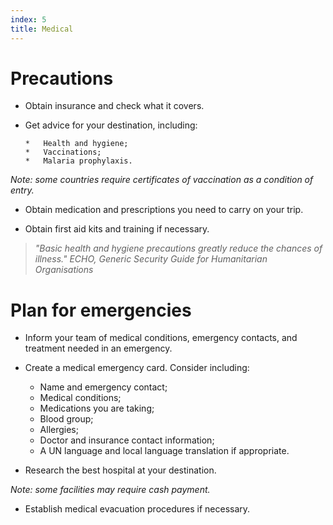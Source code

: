 ```yaml
---
index: 5
title: Medical
---
```

# Precautions

*	Obtain insurance and check what it covers.

*   Get advice for your destination, including: 

		*	Health and hygiene;
		*	Vaccinations;
        *	Malaria prophylaxis.
        
*Note: some countries require certificates of vaccination as a condition of entry.*

*   Obtain medication and prescriptions you need to carry on your trip.

*	Obtain first aid kits and training if necessary. 

> *"Basic health and hygiene precautions greatly reduce
the chances of illness." ECHO, Generic Security Guide for Humanitarian Organisations*

# Plan for emergencies 

*   Inform your team of medical conditions, emergency contacts, and treatment needed in an emergency.

*   Create a medical emergency card. Consider including:

	*	Name and emergency contact;
	*	Medical conditions; 
	*	Medications you are taking;
	*	Blood group;
	*	Allergies; 
	*	Doctor and insurance contact information;
    *	A UN language and local language translation if appropriate. 

*	Research the best hospital at your destination.

*Note: some facilities may require cash payment.*

*	Establish medical evacuation procedures if necessary.